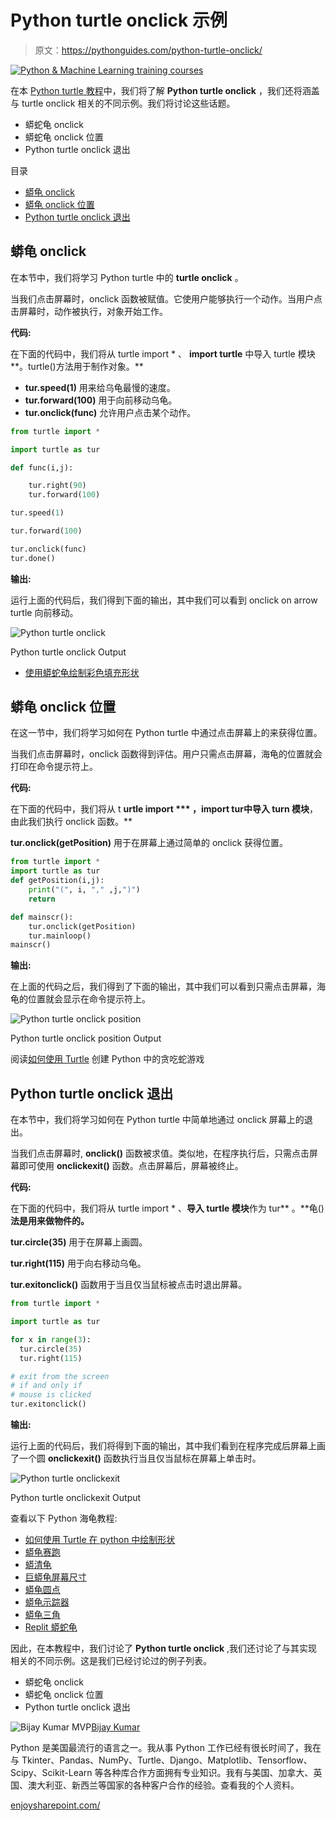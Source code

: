 # Python turtle onclick 示例

> 原文：<https://pythonguides.com/python-turtle-onclick/>

[![Python & Machine Learning training courses](img/49ec9c6da89a04c9f45bab643f8c765c.png)](https://sharepointsky.teachable.com/p/python-and-machine-learning-training-course)

在本 [Python turtle 教程](https://pythonguides.com/python-turtle-commands/)中，我们将了解 **Python turtle onclick** ，我们还将涵盖与 turtle onclick 相关的不同示例。我们将讨论这些话题。

*   蟒蛇龟 onclick
*   蟒蛇龟 onclick 位置
*   Python turtle onclick 退出

目录

[](#)

*   [蟒龟 onclick](#Python_turtle_onclick "Python turtle onclick")
*   [蟒龟 onclick 位置](#Python_turtle_onclick_position "Python turtle onclick position")
*   [Python turtle onclick 退出](#Python_turtle_onclick_exit "Python turtle onclick exit")

## 蟒龟 onclick

在本节中，我们将学习 Python turtle 中的 **turtle onclick** 。

当我们点击屏幕时，onclick 函数被赋值。它使用户能够执行一个动作。当用户点击屏幕时，动作被执行，对象开始工作。

**代码:**

在下面的代码中，我们将从 turtle import * 、 **import turtle** 中导入 turtle 模块**。turtle()方法用于制作对象。**

*   **tur.speed(1)** 用来给乌龟最慢的速度。
*   **tur.forward(100)** 用于向前移动乌龟。
*   **tur.onclick(func)** 允许用户点击某个动作。

```py
from turtle import *

import turtle as tur 

def func(i,j):

    tur.right(90)
    tur.forward(100)

tur.speed(1)

tur.forward(100)

tur.onclick(func)
tur.done()
```

**输出:**

运行上面的代码后，我们得到下面的输出，其中我们可以看到 onclick on arrow turtle 向前移动。

![Python turtle onclick](img/6948ef57f621eff7c2f73be93817c1a3.png "Python turtle on click")

Python turtle onclick Output

*   [使用蟒蛇龟绘制彩色填充形状](https://pythonguides.com/draw-colored-filled-shapes-using-python-turtle/)

## 蟒龟 onclick 位置

在这一节中，我们将学习如何在 Python turtle 中通过点击屏幕上的来获得位置。

当我们点击屏幕时，onclick 函数得到评估。用户只需点击屏幕，海龟的位置就会打印在命令提示符上。

**代码:**

在下面的代码中，我们将从 t **urtle import *** ，**import tur**中导入 turn 模块**，由此我们执行 onclick 函数。**

**tur.onclick(getPosition)** 用于在屏幕上通过简单的 onclick 获得位置。

```py
from turtle import *
import turtle as tur
def getPosition(i,j):
    print("(", i, "," ,j,")")
    return

def mainscr():
    tur.onclick(getPosition)
    tur.mainloop()
mainscr()
```

**输出:**

在上面的代码之后，我们得到了下面的输出，其中我们可以看到只需点击屏幕，海龟的位置就会显示在命令提示符上。

![Python turtle onclick position](img/8ebe92d6debddf27f8250d96f73494cf.png "Python turtle onclick to get position")

Python turtle onclick position Output

阅读[如何使用 Turtle](https://pythonguides.com/snake-game-in-python/) 创建 Python 中的贪吃蛇游戏

## Python turtle onclick 退出

在本节中，我们将学习如何在 Python turtle 中简单地通过 onclick 屏幕上的退出。

当我们点击屏幕时, **onclick()** 函数被求值。类似地，在程序执行后，只需点击屏幕即可使用 **onclickexit()** 函数。点击屏幕后，屏幕被终止。

**代码:**

在下面的代码中，我们将从 turtle import * 、**导入 turtle 模块**作为 tur** 。**龟()**法是用来做物件的。**

**tur.circle(35)** 用于在屏幕上画圆。

**tur.right(115)** 用于向右移动乌龟。

**tur.exitonclick()** 函数用于当且仅当鼠标被点击时退出屏幕。

```py
from turtle import *

import turtle as tur

for x in range(3):
  tur.circle(35)
  tur.right(115)

# exit from the screen 
# if and only if
# mouse is clicked
tur.exitonclick()
```

**输出:**

运行上面的代码后，我们将得到下面的输出，其中我们看到在程序完成后屏幕上画了一个圆 **onclickexit()** 函数执行当且仅当鼠标在屏幕上单击时。

![Python turtle onclickexit](img/3bf96a1c04f62914e2aea14e8156fd2e.png "Python turtle onclick")

Python turtle onclickexit Output

查看以下 Python 海龟教程:

*   [如何使用 Turtle 在 python 中绘制形状](https://pythonguides.com/turtle-programming-in-python/)
*   [蟒龟赛跑](https://pythonguides.com/python-turtle-race/)
*   [蟒清龟](https://pythonguides.com/python-clear-turtle/)
*   [巨蟒龟屏幕尺寸](https://pythonguides.com/python-turtle-screen-size/)
*   [蟒龟圆点](https://pythonguides.com/python-turtle-dot/)
*   [蟒龟示踪器](https://pythonguides.com/python-turtle-tracer/)
*   [蟒龟三角](https://pythonguides.com/python-turtle-triangle/)
*   [Replit 蟒蛇龟](https://pythonguides.com/replit-python-turtle/)

因此，在本教程中，我们讨论了 **Python turtle onclick** ,我们还讨论了与其实现相关的不同示例。这是我们已经讨论过的例子列表。

*   蟒蛇龟 onclick
*   蟒蛇龟 onclick 位置
*   Python turtle onclick 退出

![Bijay Kumar MVP](img/9cb1c9117bcc4bbbaba71db8d37d76ef.png "Bijay Kumar MVP")[Bijay Kumar](https://pythonguides.com/author/fewlines4biju/)

Python 是美国最流行的语言之一。我从事 Python 工作已经有很长时间了，我在与 Tkinter、Pandas、NumPy、Turtle、Django、Matplotlib、Tensorflow、Scipy、Scikit-Learn 等各种库合作方面拥有专业知识。我有与美国、加拿大、英国、澳大利亚、新西兰等国家的各种客户合作的经验。查看我的个人资料。

[enjoysharepoint.com/](https://enjoysharepoint.com/)[](https://www.facebook.com/fewlines4biju "Facebook")[](https://www.linkedin.com/in/fewlines4biju/ "Linkedin")[](https://twitter.com/fewlines4biju "Twitter")